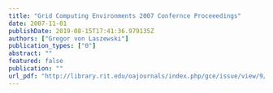 ```yaml
---
title: "Grid Computing Environments 2007 Confernce Proceeedings"
date: 2007-11-01
publishDate: 2019-08-15T17:41:36.979135Z
authors: ["Gregor von Laszewski"]
publication_types: ["0"]
abstract: ""
featured: false
publication: ""
url_pdf: "http://library.rit.edu/oajournals/index.php/gce/issue/view/9/showToc"
---
```


